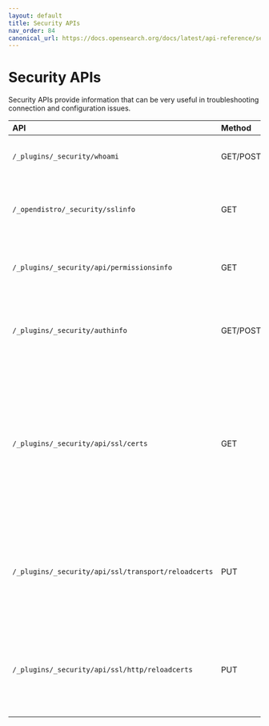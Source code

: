 ```yaml
---
layout: default
title: Security APIs
nav_order: 84
canonical_url: https://docs.opensearch.org/docs/latest/api-reference/security-apis/
---
```


# Security APIs

Security APIs provide information that can be very useful in troubleshooting connection and configuration issues.

API | Method | Description
:--- | :--- | :---
`/_plugins/_security/whoami` | GET/POST | Returns basic details about the logged-in user.
`/_opendistro/_security/sslinfo` | GET | Returns details about the SSL connection when using certificate authentication.
`/_plugins/_security/api/permissionsinfo` | GET | Returns permission details for the logged-in user.
`/_plugins/_security/authinfo` | GET/POST | Returns the backend roles and OpenSearch roles mapped to the logged-in user.
`/_plugins/_security/api/ssl/certs` | GET | Displays the details and expiration dates of the certificates used on the OpenSearch HTTP and transport communication layers. Can only be called by users with the `superadmin` certificate.
`/_plugins/_security/api/ssl/transport/reloadcerts` | PUT | Reloads the certificates on the `transport` layer. For more information, see [Reload TLS certificates on the transport layer]({{site.url}}{{site.baseurl}}/security/configuration/tls/#reload-tls-certificates-on-the-transport-layer).
`/_plugins/_security/api/ssl/http/reloadcerts` | PUT | Reloads the certificates on the `http` layer. For more information, see [Reload TLS certificates on the http layer]({{site.url}}{{site.baseurl}}/security/configuration/tls/#reload-tls-certificates-on-the-http-layer).


